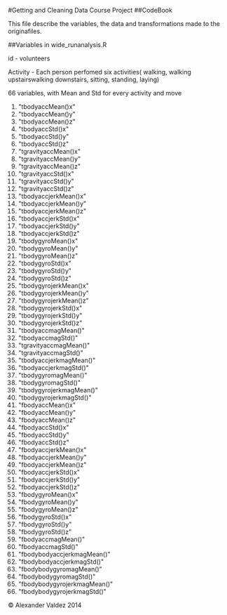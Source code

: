 #Getting and Cleaning Data Course Project
##CodeBook

This file describe the variables, the data and transformations made to the originafiles.

##Variables in wide_runanalysis.R

id - volunteers
    
Activity - Each person perfomed six activities( walking, walking upstairswalking downstairs, sitting, standing, laying)

66 variables, with Mean and Std for every activity and move
1.  "tbodyaccMean()x" 
1.  "tbodyaccMean()y" 
1.  "tbodyaccMean()z" 
1.  "tbodyaccStd()x" 
1.  "tbodyaccStd()y" 
1.  "tbodyaccStd()z" 
1.  "tgravityaccMean()x" 
1.  "tgravityaccMean()y" 
1.  "tgravityaccMean()z" 
1.  "tgravityaccStd()x" 
1.  "tgravityaccStd()y" 
1.  "tgravityaccStd()z"
1.  "tbodyaccjerkMean()x"
1.  "tbodyaccjerkMean()y" 
1.  "tbodyaccjerkMean()z"
1.  "tbodyaccjerkStd()x" 
1.  "tbodyaccjerkStd()y"
1.  "tbodyaccjerkStd()z"
1.  "tbodygyroMean()x"
1.  "tbodygyroMean()y"
1.  "tbodygyroMean()z" 
1.  "tbodygyroStd()x"
1.  "tbodygyroStd()y"
1.  "tbodygyroStd()z"
1.  "tbodygyrojerkMean()x" 
1.  "tbodygyrojerkMean()y" 
1.  "tbodygyrojerkMean()z" 
1.  "tbodygyrojerkStd()x"
1.  "tbodygyrojerkStd()y" 
1.  "tbodygyrojerkStd()z"
1.  "tbodyaccmagMean()"
1.  "tbodyaccmagStd()" 
1.  "tgravityaccmagMean()" 
1.  "tgravityaccmagStd()" 
1.  "tbodyaccjerkmagMean()"
1.  "tbodyaccjerkmagStd()" 
1.  "tbodygyromagMean()"
1.  "tbodygyromagStd()"
1.  "tbodygyrojerkmagMean()"
1.  "tbodygyrojerkmagStd()" 
1.  "fbodyaccMean()x" 
1.  "fbodyaccMean()y" 
1.  "fbodyaccMean()z"
1.  "fbodyaccStd()x"
1.  "fbodyaccStd()y" 
1.  "fbodyaccStd()z"
1.  "fbodyaccjerkMean()x" 
1.  "fbodyaccjerkMean()y"
1.  "fbodyaccjerkMean()z" 
1.  "fbodyaccjerkStd()x"
1.  "fbodyaccjerkStd()y"
1.  "fbodyaccjerkStd()z" 
1.  "fbodygyroMean()x"
1.  "fbodygyroMean()y" 
1.  "fbodygyroMean()z"
1.  "fbodygyroStd()x"
1.  "fbodygyroStd()y"
1.  "fbodygyroStd()z" 
1.  "fbodyaccmagMean()"
1.  "fbodyaccmagStd()"
1.  "fbodybodyaccjerkmagMean()"
1.  "fbodybodyaccjerkmagStd()"
1.  "fbodybodygyromagMean()"
1.  "fbodybodygyromagStd()"
1.  "fbodybodygyrojerkmagMean()" 
1.  "fbodybodygyrojerkmagStd()"

© Alexander Valdez 2014
